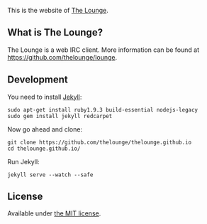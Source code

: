 This is the website of [The Lounge](https://thelounge.github.io/).

## What is The Lounge?

The Lounge is a web IRC client. More information can be found at
https://github.com/thelounge/lounge.

## Development

You need to install [Jekyll](http://jekyllrb.com/):

```
sudo apt-get install ruby1.9.3 build-essential nodejs-legacy
sudo gem install jekyll redcarpet
```

Now go ahead and clone:

```
git clone https://github.com/thelounge/thelounge.github.io
cd thelounge.github.io/
```

Run Jekyll:

```
jekyll serve --watch --safe
```

## License

Available under [the MIT license](https://opensource.org/licenses/MIT).

